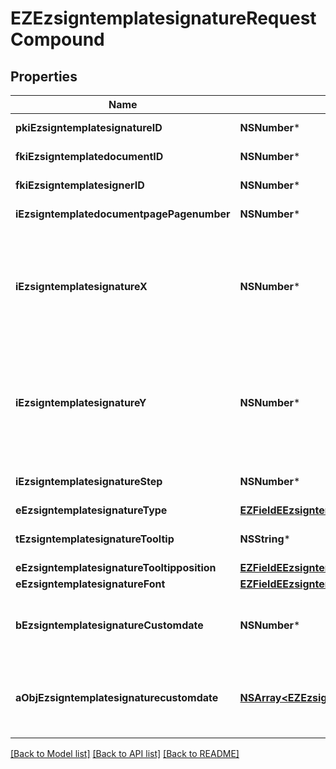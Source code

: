 # EZEzsigntemplatesignatureRequestCompound

## Properties
Name | Type | Description | Notes
------------ | ------------- | ------------- | -------------
**pkiEzsigntemplatesignatureID** | **NSNumber*** | The unique ID of the Ezsigntemplatesignature | [optional] 
**fkiEzsigntemplatedocumentID** | **NSNumber*** | The unique ID of the Ezsigntemplatedocument | 
**fkiEzsigntemplatesignerID** | **NSNumber*** | The unique ID of the Ezsigntemplatesigner | 
**iEzsigntemplatedocumentpagePagenumber** | **NSNumber*** | The page number in the Ezsigntemplatedocument | 
**iEzsigntemplatesignatureX** | **NSNumber*** | The X coordinate (Horizontal) where to put the Ezsigntemplatesignature on the page.  Coordinate is calculated at 100dpi (dot per inch). So for example, if you want to put the Ezsigntemplatesignature 2 inches from the left border of the page, you would use \&quot;200\&quot; for the X coordinate. | 
**iEzsigntemplatesignatureY** | **NSNumber*** | The Y coordinate (Vertical) where to put the Ezsigntemplatesignature on the page.  Coordinate is calculated at 100dpi (dot per inch). So for example, if you want to put the Ezsigntemplatesignature 3 inches from the top border of the page, you would use \&quot;300\&quot; for the Y coordinate. | 
**iEzsigntemplatesignatureStep** | **NSNumber*** | The step when the Ezsigntemplatesigner will be invited to sign | 
**eEzsigntemplatesignatureType** | [**EZFieldEEzsigntemplatesignatureType***](EZFieldEEzsigntemplatesignatureType.md) |  | 
**tEzsigntemplatesignatureTooltip** | **NSString*** | A tooltip that will be presented to Ezsigntemplatesigner about the Ezsigntemplatesignature | [optional] 
**eEzsigntemplatesignatureTooltipposition** | [**EZFieldEEzsigntemplatesignatureTooltipposition***](EZFieldEEzsigntemplatesignatureTooltipposition.md) |  | [optional] 
**eEzsigntemplatesignatureFont** | [**EZFieldEEzsigntemplatesignatureFont***](EZFieldEEzsigntemplatesignatureFont.md) |  | [optional] 
**bEzsigntemplatesignatureCustomdate** | **NSNumber*** | Whether the Ezsigntemplatesignature has a custom date format or not. (Only possible when eEzsigntemplatesignatureType is **Name** or **Handwritten**) | [optional] 
**aObjEzsigntemplatesignaturecustomdate** | [**NSArray&lt;EZEzsigntemplatesignaturecustomdateRequestCompound&gt;***](EZEzsigntemplatesignaturecustomdateRequestCompound.md) | An array of custom date blocks that will be filled at the time of signature.  Can only be used if bEzsigntemplatesignatureCustomdate is true.  Use an empty array if you don&#39;t want to have a date at all. | [optional] 

[[Back to Model list]](../README.md#documentation-for-models) [[Back to API list]](../README.md#documentation-for-api-endpoints) [[Back to README]](../README.md)


